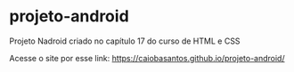 # projeto-android
Projeto Nadroid criado no capítulo 17 do curso de HTML e CSS

Acesse o site por esse link:
https://caiobasantos.github.io/projeto-android/
